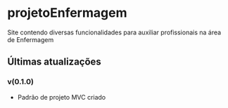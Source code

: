 # projetoEnfermagem
Site contendo diversas funcionalidades para auxiliar profissionais na área de Enfermagem

## Últimas atualizações
### v(0.1.0)
- Padrão de projeto MVC criado
